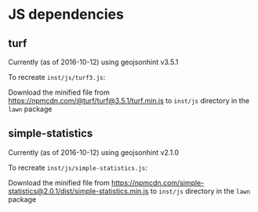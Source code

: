 # JS dependencies

## turf

Currently (as of 2016-10-12) using geojsonhint v3.5.1

To recreate `inst/js/turf3.js`:

Download the minified file from <https://npmcdn.com/@turf/turf@3.5.1/turf.min.js>
to `inst/js` directory in the `lawn` package

## simple-statistics

Currently (as of 2016-10-12) using geojsonhint v2.1.0

To recreate `inst/js/simple-statistics.js`:

Download the minified file from <https://npmcdn.com/simple-statistics@2.0.1/dist/simple-statistics.min.js>
to `inst/js` directory in the `lawn` package
